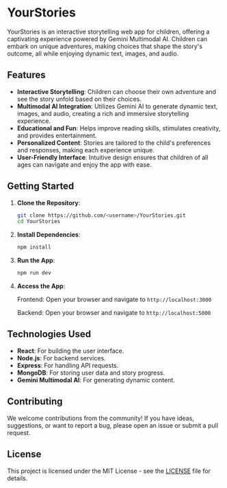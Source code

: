 # YourStories

YourStories is an interactive storytelling web app for children, offering a captivating experience powered by Gemini Multimodal AI. Children can embark on unique adventures, making choices that shape the story's outcome, all while enjoying dynamic text, images, and audio.

## Features

- **Interactive Storytelling**: Children can choose their own adventure and see the story unfold based on their choices.
- **Multimodal AI Integration**: Utilizes Gemini AI to generate dynamic text, images, and audio, creating a rich and immersive storytelling experience.
- **Educational and Fun**: Helps improve reading skills, stimulates creativity, and provides entertainment.
- **Personalized Content**: Stories are tailored to the child's preferences and responses, making each experience unique.
- **User-Friendly Interface**: Intuitive design ensures that children of all ages can navigate and enjoy the app with ease.

## Getting Started

1. **Clone the Repository**:
    ```bash
    git clone https://github.com/<username>/YourStories.git
    cd YourStories
    ```

2. **Install Dependencies**:
    ```bash
    npm install
    ```

3. **Run the App**:
    ```bash
    npm run dev
    ```

4. **Access the App**:

    Frontend: Open your browser and navigate to `http://localhost:3000`

    Backend: Open your browser and navigate to `http://localhost:5000`

## Technologies Used

- **React**: For building the user interface.
- **Node.js**: For backend services.
- **Express**: For handling API requests.
- **MongoDB**: For storing user data and story progress.
- **Gemini Multimodal AI**: For generating dynamic content.

## Contributing

We welcome contributions from the community! If you have ideas, suggestions, or want to report a bug, please open an issue or submit a pull request.

## License

This project is licensed under the MIT License - see the [LICENSE](LICENSE) file for details.
